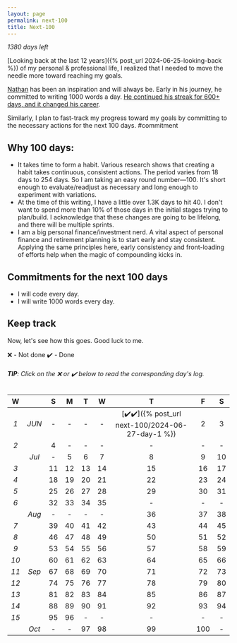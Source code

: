 ```yaml
---
layout: page
permalink: next-100
title: Next-100
---
```

*1380 days left*

[Looking back at the last 12 years]({% post_url 2024-06-25-looking-back %}) of my personal & professional life, I realized that I needed to move the needle more toward reaching my goals. 

[Nathan](https://nathanbarry.com/) has been an inspiration and will always be. Early in his journey, he committed to writing 1000 words a day. [He continued his streak for 600+ days, and it changed his career](https://nathanbarry.com/commitment-changed-career/).


Similarly, I plan to fast-track my progress toward my goals by committing to the necessary actions for the next 100 days. 
#commitment

## Why 100 days:

- It takes time to form a habit. Various research shows that creating a habit takes continuous, consistent actions. The period varies from 18 days to 254 days. So I am taking an easy round number—100. It's short enough to evaluate/readjust as necessary and long enough to experiment with variations. 
- At the time of this writing, I have a little over 1.3K days to hit 40. I don't want to spend more than 10% of those days in the initial stages trying to plan/build. I acknowledge that these changes are going to be lifelong, and there will be multiple sprints. 
- I am a big personal finance/investment nerd. A vital aspect of personal finance and retirement planning is to start early and stay consistent. Applying the same principles here, early consistency and front-loading of efforts help when the magic of compounding kicks in. 

## Commitments for the next 100 days
- I will code every day.
- I will write 1000 words every day.

## Keep track
Now, let's see how this goes. Good luck to me. 

❌ - Not done ✔️ - Done 

###### **TIP**: Click on the ❌ or ✔️ below to read the corresponding day's log. 

|W||S|M|T|W|T|F|S|
| :-: |:-: | :-: | :-: | :-: | :-: | :-: | :-: | :-: 
| *1* |*JUN*|-|-|-|-|[✔️✔️]({% post_url next-100/2024-06-27-day-1 %})|2|3|
| *2* ||4|-|-|-|-|-|-|
|  |*Jul*|-|5|6|7|8|9|10|
|*3*||11|12|13|14|15|16|17|
|*4*||18|19|20|21|22|23|24|
|*5*||25|26|27|28|29|30|31|
|*6*||32|33|34|35|-|-|-|
||*Aug*|-|-|-|-|36|37|38|
|*7*||39|40|41|42|43|44|45|
|*8*||46|47|48|49|50|51|52|
|*9*||53|54|55|56|57|58|59|
|*10*||60|61|62|63|64|65|66|
|*11*|*Sep*|67|68|69|70|71|72|73|
|*12*||74|75|76|77|78|79|80|
|*13*||81|82|83|84|85|86|87|
|*14*||88|89|90|91|92|93|94|
|*15*||95|96|-|-|-|-|-|
||*Oct*|-|-|97|98|99|100|-|